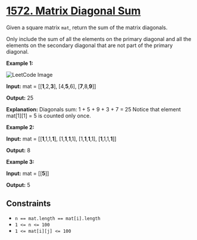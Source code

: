 # [1572. Matrix Diagonal Sum](https://leetcode.com/problems/matrix-diagonal-sum/)

Given a square matrix `mat`, return the sum of the matrix diagonals.

Only include the sum of all the elements on the primary diagonal and all the elements on the secondary diagonal that are not part of the primary diagonal.

**Example 1:**

![LeetCode Image](https://assets.leetcode.com/uploads/2020/08/14/sample_1911.png)

**Input:** mat = \[\[**1**,2,**3**\],
\[4,**5**,6\],
\[**7**,8,**9**\]\]

**Output:** 25

**Explanation:** Diagonals sum: 1 + 5 + 9 + 3 + 7 = 25
Notice that element mat\[1\]\[1\] = 5 is counted only once.

**Example 2:**

**Input:** mat = \[\[**1**,1,1,**1**\],
\[1,**1**,**1**,1\],
\[1,**1**,**1**,1\],
\[**1**,1,1,**1**\]\]

**Output:** 8

**Example 3:**

**Input:** mat = \[\[**5**\]\]

**Output:** 5

## Constraints

- `n == mat.length == mat[i].length`
- `1 <= n <= 100`
- `1 <= mat[i][j] <= 100`
